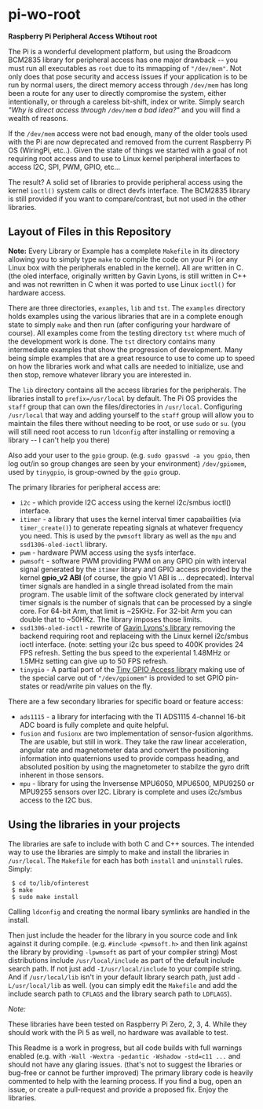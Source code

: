 # pi-wo-root
**Raspberry Pi Peripheral Access Wtihout root**

The Pi is a wonderful development platform, but using the Broadcom BCM2835 library for peripheral access has one major drawback -- you must run all executables as `root` due to its mmapping of `"/dev/mem"`. Not only does that pose security and access issues if your application is to be run by normal users, the direct memory access through `/dev/mem` has long been a route for any user to directly compromise the system, either intentionally, or through a careless bit-shift, index or write. Simply search *"Why is direct access through `/dev/mem` a bad idea?"* and you will find a wealth of reasons.

If the `/dev/mem` access were not bad enough, many of the older tools used with the Pi are now deprecated and removed from the current Raspberry Pi OS (WiringPi, etc..). Given the state of things we started with a goal of not requiring root access and to use to Linux kernel peripheral interfaces to access I2C, SPI, PWM, GPIO, etc...

The result? A solid set of libraries to provide peripheral access using the kernel `ioctl()` system calls or direct devfs interface. The BCM2835 library is still provided if you want to compare/contrast, but not used in the other libraries.

## Layout of Files in this Repository

**Note:** Every Library or Example has a complete `Makefile` in its directory allowing you to simply type `make` to compile the code on your Pi (or any Linux box with the peripherals enabled in the kernel). All are written in C. (the oled interface, originally written by Gavin Lyons, is still written in C++ and was not rewritten in C when it was ported to use Linux `ioctl()` for hardware access.

There are three directories, `examples`, `lib` and `tst`. The `examples` directory holds examples using the various libraries that are in a complete enough state to simply `make` and then run (after configuring your hardware of course). All examples come from the testing directory `tst` where much of the development work is done. The `tst` directory contains many intermediate examples that show the progression of development. Many being simple examples that are a great resource to use to come up to speed on how the libraries work and what calls are needed to initialize, use and then stop, remove whatever library you are interested in.

The `lib` directory contains all the access libraries for the peripherals. The libraries install to `prefix=/usr/local` by default. The Pi OS provides the `staff` group that can own the files/directories in `/usr/local`. Configuring `/usr/local` that way and adding yourself to the `staff` group will allow you to maintain the files there without needing to be root, or use `sudo` or `su`. (you will still need root access to run `ldconfig` after installing or removing a library -- I can't help you there)

Also add your user to the `gpio` group. (e.g. `sudo gpasswd -a you gpio`, then log out/in so group changes are seen by your environment) `/dev/gpiomem`, used by `tinygpio`, is group-owned by the `gpio` group.

The primary libraries for peripheral access are:

 * `i2c` - which provide I2C access using the kernel i2c/smbus ioctl() interface.
 * `itimer` - a library that uses the kernel interval timer capabailities (via `timer_create()`) to generate repeating signals at whatever frequency you need. This is used by the `pwmsoft` library as well as the `mpu` and `ssd1306-oled-ioctl` library.
 * `pwm` - hardware PWM access using the sysfs interface.
 * `pwmsoft` - software PWM providing PWM on any GPIO pin with interval signal generated by the `itimer` library and GPIO access provided by the kernel **gpio_v2 ABI** (of course, the gpio V1 ABI is ... deprecated). Interval timer signals are handled in a single thread isolated from the main program. The usable limit of the software clock generated by interval timer signals is the number of signals that can be processed by a single core. For 64-bit Arm, that limit is ~25KHz. For 32-bit Arm you can double that to ~50HKz. The library imposes those limits.
 * `ssd1306-oled-ioctl` - rewrite of [Gavin Lyons's library](https://github.com/gavinlyonsrepo/SSD1306_OLED_RPI) removing the backend requiring root and replaceing with the Linux kernel i2c/smbus ioctl interface. (note: setting your i2c bus speed to 400K provides 24 FPS refresh. Setting the bus speed to the experiental 1.48MHz or 1.5MHz setting can give up to 50 FPS refresh.
 * `tinygio` - A partial port of the [Tiny GPIO Access library](http://abyz.me.uk/rpi/pigpio/examples.html) making use of the special carve out of `"/dev/gpiomem"` is provided to set GPIO pin-states or read/write pin values on the fly.

There are a few secondary libraries for specific board or feature access:

 * `ads1115` - a library for interfacing with the TI ADS1115 4-channel 16-bit ADC board is fully complete and quite helpful.
 * `fusion` and `fusionx` are two implementation of sensor-fusion algorithms. The are usable, but still in work. They take the raw linear acceleration, angular rate and magnetometer data and convert the positioning information into quaternions used to provide compass heading, and absoluted position by using the magnetometer to stabilze the gyro drift inherent in those sensors.
 * `mpu` - library for using the Inversense MPU6050, MPU6500, MPU9250 or MPU9255 sensors over I2C. Library is complete and uses i2c/smbus access to the I2C bus.

## Using the libraries in your projects

The libraries are safe to include with both C and C++ sources. The intended way to use the libraries are simply to make and install the libraries in `/usr/local`. The `Makefile` for each has both `install` and `uninstall` rules. Simply:

```none
 $ cd to/lib/ofinterest
 $ make
 $ sudo make install
```

Calling `ldconfig` and creating the normal libary symlinks are handled in the install.

Then just include the header for the library in you source code and link against it during compile. (e.g. `#include <pwmsoft.h>` and then link against the library by providing `-lpwmsoft` as part of your compiler string) Most distributions include `/usr/local/include` as part of the default include search path. If not just add `-I/usr/local/include` to your compile string. And if `/usr/local/lib` isn't in your default library search path, just add `-L/usr/local/lib` as well. (you can simply edit the `Makefile` and add the include search path to `CFLAGS` and the library search path to `LDFLAGS`).

*Note:*

These libraries have been tested on Raspberry Pi Zero, 2, 3, 4. While they should work with the Pi 5 as well, no hardware was available to test.

This Readme is a work in progress, but all code builds with full warnings enabled (e.g. with `-Wall -Wextra -pedantic -Wshadow -std=c11 ...` and should not have any glaring issues. (that's not to suggest the libraries or bug-free or cannot be further improved) The primary library code is heavily commented to help with the learning process. If you find a bug, open an issue, or create a pull-request and provide a proposed fix. Enjoy the libraries.